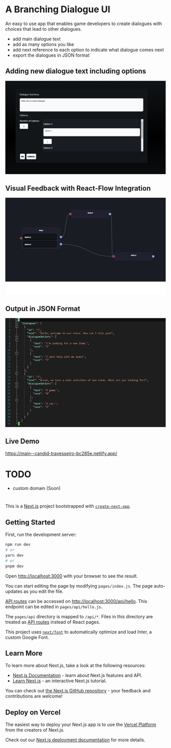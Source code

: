 # A Branching Dialogue UI

An easy to use app that enables game developers to create dialogues with choices that lead to other dialogues.

 - add main dialogue text
 - add as many options you like
 - add next reference to each option to indicate what dialogue comes next
 - export the dialogues in JSON format

## Adding new dialogue text including options

![alt text](https://github.com/PetrosGiannopoulos/BranchingDialogUI/blob/main/imgs/Demo1.png)

## Visual Feedback with React-Flow Integration

![alt text](https://github.com/PetrosGiannopoulos/BranchingDialogUI/blob/main/imgs/Demo4.png)

## Output in JSON Format

![alt text](https://github.com/PetrosGiannopoulos/BranchingDialogUI/blob/main/imgs/Demo3.png)

## Live Demo

https://main--candid-travesseiro-bc285e.netlify.app/

# TODO

- custom domain (Soon)

#

This is a [Next.js](https://nextjs.org/) project bootstrapped with [`create-next-app`](https://github.com/vercel/next.js/tree/canary/packages/create-next-app).

## Getting Started

First, run the development server:

```bash
npm run dev
# or
yarn dev
# or
pnpm dev
```

Open [http://localhost:3000](http://localhost:3000) with your browser to see the result.

You can start editing the page by modifying `pages/index.js`. The page auto-updates as you edit the file.

[API routes](https://nextjs.org/docs/api-routes/introduction) can be accessed on [http://localhost:3000/api/hello](http://localhost:3000/api/hello). This endpoint can be edited in `pages/api/hello.js`.

The `pages/api` directory is mapped to `/api/*`. Files in this directory are treated as [API routes](https://nextjs.org/docs/api-routes/introduction) instead of React pages.

This project uses [`next/font`](https://nextjs.org/docs/basic-features/font-optimization) to automatically optimize and load Inter, a custom Google Font.

## Learn More

To learn more about Next.js, take a look at the following resources:

- [Next.js Documentation](https://nextjs.org/docs) - learn about Next.js features and API.
- [Learn Next.js](https://nextjs.org/learn) - an interactive Next.js tutorial.

You can check out [the Next.js GitHub repository](https://github.com/vercel/next.js/) - your feedback and contributions are welcome!

## Deploy on Vercel

The easiest way to deploy your Next.js app is to use the [Vercel Platform](https://vercel.com/new?utm_medium=default-template&filter=next.js&utm_source=create-next-app&utm_campaign=create-next-app-readme) from the creators of Next.js.

Check out our [Next.js deployment documentation](https://nextjs.org/docs/deployment) for more details.
